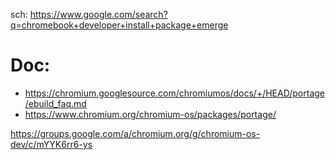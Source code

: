 sch: https://www.google.com/search?q=chromebook+developer+install+package+emerge

# Doc:
- https://chromium.googlesource.com/chromiumos/docs/+/HEAD/portage/ebuild_faq.md
- https://www.chromium.org/chromium-os/packages/portage/

https://groups.google.com/a/chromium.org/g/chromium-os-dev/c/mYYK6rr6-ys

